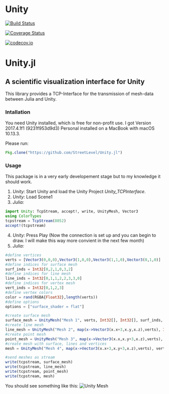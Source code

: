 # Unity

[![Build Status](https://travis-ci.org/StreetLevel/Unity.jl.svg?branch=master)](https://travis-ci.org/StreetLevel/Unity.jl)

[![Coverage Status](https://coveralls.io/repos/StreetLevel/Unity.jl/badge.svg?branch=master&service=github)](https://coveralls.io/github/StreetLevel/Unity.jl?branch=master)

[![codecov.io](http://codecov.io/github/StreetLevel/Unity.jl/coverage.svg?branch=master)](http://codecov.io/github/StreetLevel/Unity.jl?branch=master)

# Unity.jl 
## A scientific visualization interface for Unity

This library provides a TCP-Interface for the transmission of mesh-data between Julia and Unity. 


### Intallation

You need Unity installed, which is free for non-profit use. I got Version 2017.4.1f1 (9231f953d9d3) Personal installed on a MacBook with macOS 10.13.3.

Please run:
```Julia
Pkg.clone("https://github.com/StreetLevel/Unity.jl")
```

### Usage

This package is in a very early developement stage but to my knowledge it should work.

1. *Unity:* Start Unity and load the Unity Project *Unity_TCPInterface*.
2. *Unity:* Load Scene1
3. *Julia:* 
```Julia
import Unity: TcpStream, accept!, write, UnityMesh, Vector3
using ColorTypes
tcpstream = TcpStream(8052)
accept!(tcpstream)
```
4. *Unity:* Press Play (Now the connection is set up and you can begin to draw. I will make this way more convient in the next few month)
5. *Julia:* 
```Julia
#define vertices
verts = [Vector3(0,0,0),Vector3(1,0,0),Vector3(1,1,0),Vector3(0,1,0)]
#define indices for surface mesh
surf_inds = Int32[0,2,1,0,3,2]
#define indices for line mesh
line_inds = Int32[0,1,1,2,2,3,3,0]
#define indices for vertex mesh
vert_inds = Int32[0,1,2,3]
#define vertex colors
color = rand(RGBA{Float32},length(verts))
#define options
options = ["surface_shader = flat"]

#create surface mesh
surface_mesh = UnityMesh("Mesh 1", verts, Int32[], Int32[], surf_inds, color, options)
#create line mesh
line_mesh = UnityMesh("Mesh 2", map(x->Vector3(x.x+3,x.y,x.z),verts), Int32[], line_inds, Int32[], color, String[])
#create point mesh
point_mesh = UnityMesh("Mesh 3", map(x->Vector3(x.x,x.y+3,x.z),verts), vert_inds, Int32[], Int32[], color, String[])
#create mesh with surface, lines and vertices
mesh = UnityMesh("Mesh 4", map(x->Vector3(x.x+3,x.y+3,x.z),verts), vert_inds, line_inds, surf_inds, color, options)

#send meshes as stream
write(tcpstream, surface_mesh)
write(tcpstream, line_mesh)
write(tcpstream, point_mesh)
write(tcpstream, mesh)
```
You should see something like this:
![Unity Mesh](https://github.com/StreetLevel/Unity.jl/blob/master/images/meshes01.png "meshes01.png")


